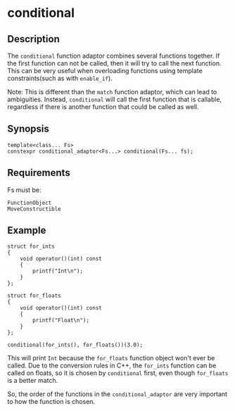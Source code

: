 conditional
===========

Description
-----------

The `conditional` function adaptor combines several functions together. If
the first function can not be called, then it will try to call the next
function. This can be very useful when overloading functions using
template constraints(such as with `enable_if`).

Note: This is different than the `match` function adaptor, which can lead
to ambiguities. Instead, `conditional` will call the first function that
is callable, regardless if there is another function that could be called
as well. 

Synopsis
--------

    template<class... Fs>
    constexpr conditional_adaptor<Fs...> conditional(Fs... fs);

Requirements
------------

Fs must be:

    FunctionObject
    MoveConstructible

Example
-------

    struct for_ints
    {
        void operator()(int) const
        {
            printf("Int\n");
        }
    };

    struct for_floats
    {
        void operator()(int) const
        {
            printf("Float\n");
        }
    };

    conditional(for_ints(), for_floats())(3.0);

This will print `Int` because the `for_floats` function object won't ever be
called. Due to the conversion rules in C++, the `for_ints` function can be
called on floats, so it is chosen by `conditional` first, even though
`for_floats` is a better match.

So, the order of the functions in the `conditional_adaptor` are very important
to how the function is chosen.

